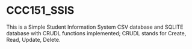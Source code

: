 # CCC151_SSIS
This is a Simple Student Information System CSV database and SQLITE database with CRUDL functions implemented; CRUDL stands for Create, Read, Update, Delete.
